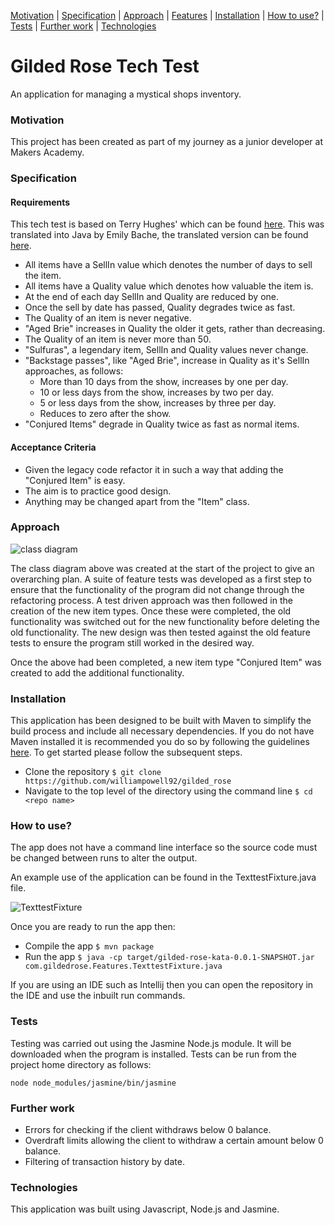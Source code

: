 [Motivation](#motivation) | [Specification](#specification) | [Approach](#approach) | [Features](#features) | [Installation](#installation) | [How to use?](#how-to-use) | [Tests](#tests) | [Further work](#further-work) | [Technologies](#technologies)

# Gilded Rose Tech Test

An application for managing a mystical shops inventory.

### Motivation

This project has been created as part of my journey as a junior developer at Makers Academy.

### Specification

#### Requirements

This tech test is based on Terry Hughes' which can be found [here](https://github.com/NotMyself/GildedRose). This was translated into Java by Emily Bache, the translated version can be found [here](https://github.com/emilybache/GildedRose-Refactoring-Kata).

* All items have a SellIn value which denotes the number of days to sell the item.
* All items have a Quality value which denotes how valuable the item is.
* At the end of each day SellIn and Quality are reduced by one.
* Once the sell by date has passed, Quality degrades twice as fast.
* The Quality of an item is never negative.
* "Aged Brie" increases in Quality the older it gets, rather than decreasing.
* The Quality of an item is never more than 50.
* "Sulfuras", a legendary item, SellIn and Quality values never change.
* "Backstage passes", like "Aged Brie", increase in Quality as it's SellIn approaches, as follows:
  * More than 10 days from the show, increases by one per day.
  * 10 or less days from the show, increases by two per day.
  * 5 or less days from the show, increases by three per day.
  * Reduces to zero after the show.
* "Conjured Items" degrade in Quality twice as fast as normal items.

#### Acceptance Criteria

* Given the legacy code refactor it in such a way that adding the "Conjured Item" is easy.
* The aim is to practice good design.
* Anything may be changed apart from the "Item" class.

### Approach

![class diagram](https://i.imgur.com/QrIEavz.png)

The class diagram above was created at the start of the project to give an overarching plan. A suite of feature tests was developed as a first step to ensure that the functionality of the program did not change through the refactoring process. A test driven approach was then followed in the creation of the new item types. Once these were completed, the old functionality was switched out for the new functionality before deleting the old functionality. The new design was then tested against the old feature tests to ensure the program still worked in the desired way.

Once the above had been completed, a new item type "Conjured Item" was created to add the additional functionality.

### Installation

This application has been designed to be built with Maven to simplify the build process and
include all necessary dependencies. If you do not have Maven installed it is recommended you
do so by following the guidelines [here](http://maven.apache.org/). To get started please follow the
subsequent steps.

* Clone the repository ```$ git clone https://github.com/williampowell92/gilded_rose```
* Navigate to the top level of the directory using the command line  ```$ cd <repo name>```

### How to use?

The app does not have a command line interface so the source code must be changed between runs to alter the output.

An example use of the application can be found in the TexttestFixture.java file.

![TexttestFixture](https://i.imgur.com/0N2ieBM.png)

Once you are ready to run the app then:
* Compile the app ```$ mvn package```
* Run the app ```$ java -cp target/gilded-rose-kata-0.0.1-SNAPSHOT.jar com.gildedrose.Features.TexttestFixture.java```

If you are using an IDE such as Intellij then you can open the repository in the IDE and use the
inbuilt run commands.


### Tests

Testing was carried out using the Jasmine Node.js module. It will be downloaded when the program is installed. Tests can be run from the project home directory as follows:

```
node node_modules/jasmine/bin/jasmine
```

### Further work

- Errors for checking if the client withdraws below 0 balance.
- Overdraft limits allowing the client to withdraw a certain amount below 0 balance.
- Filtering of transaction history by date.

### Technologies

This application was built using Javascript, Node.js and Jasmine.
